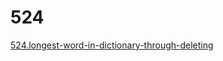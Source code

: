 # 524

[524.longest-word-in-dictionary-through-deleting](https://leetcode-cn.com/problems/longest-word-in-dictionary-through-deleting/)
